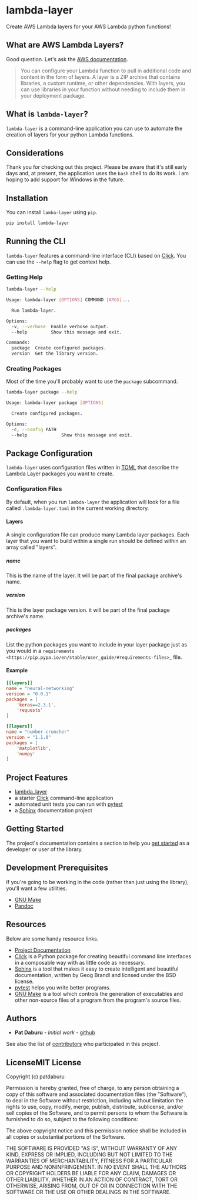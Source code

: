# lambda-layer

Create AWS Lambda layers for your AWS Lambda python functions!

## What are AWS Lambda Layers?

Good question.  Let's ask the [AWS documentation](https://docs.aws.amazon.com/lambda/latest/dg/configuration-layers.html).
> You can configure your Lambda function to pull in additional code and content in the form of layers. A layer is a ZIP archive that contains libraries, a custom runtime, or other dependencies. With layers, you can use libraries in your function without needing to include them in your deployment package.

## What is `lambda-layer`?

`lambda-layer` is a command-line application you can use to automate the creation of layers for your python Lambda functions.

## Considerations

Thank you for checking out this project.  Please be aware that it's still early days and, at present, the application uses the `bash` shell to do its work.  I am hoping to add support for Windows in the future.

## Installation

You can install `lamba-layer` using `pip`.

```sh
pip install lambda-layer
```

## Running the CLI

`lambda-layer` features a command-line interface (CLI) based on [Click](http://click.pocoo.org/5/).  You can use the `--help` flag to get context help.

### Getting Help
```sh
lambda-layer --help
```
```sh
Usage: lambda-layer [OPTIONS] COMMAND [ARGS]...

  Run lambda-layer.

Options:
  -v, --verbose  Enable verbose output.
  --help         Show this message and exit.

Commands:
  package  Create configured packages.
  version  Get the library version.
```

### Creating Packages

Most of the time you'll probably want to use the `package` subcommand.

```sh
lambda-layer package --help
```
```sh
Usage: lambda-layer package [OPTIONS]

  Create configured packages.

Options:
  -c, --config PATH
  --help             Show this message and exit.
```

## Package Configuration

`lambda-layer` uses configuration files written in [TOML](https://github.com/toml-lang/toml) that describe the Lambda Layer packages you want to create.

### Configuration Files

By default, when you run ``lambda-layer`` the application will look for
a file called ``.lambda-layer.toml`` in the current working directory.

#### Layers

A single configuration file can produce many Lambda layer packages.  Each layer that you want to build within a single run should be defined within an array called "layers".

##### name

This is the name of the layer.  It will be part of the final package archive's
name.

##### version

This is the layer package version.  it will be part of the final package
archive's name.

##### packages

List the python packages you want to include in your layer package just as
you would in a
`requirements <https://pip.pypa.io/en/stable/user_guide/#requirements-files>`_
file.


#### Example

```ini
[[layers]]
name = "neural-networking"
version = "0.0.1"
packages = [
    'keras==2.3.1',
    'requests'
]

[[layers]]
name = "number-cruncher"
version = "1.1.0"
packages = [
    'matplotlib',
    'numpy'
]
```


## Project Features

* [lambda_layer](http://lambda-layer.readthedocs.io/)
* a starter [Click](http://click.pocoo.org/5/) command-line application
* automated unit tests you can run with [pytest](https://docs.pytest.org/en/latest/)
* a [Sphinx](http://www.sphinx-doc.org/en/master/) documentation project

## Getting Started

The project's documentation contains a section to help you
[get started](https://lambda-layer.readthedocs.io/en/latest/getting_started.html) as a developer or
user of the library.

## Development Prerequisites

If you're going to be working in the code (rather than just using the library), you'll want a few utilities.

* [GNU Make](https://www.gnu.org/software/make/)
* [Pandoc](https://pandoc.org/)

## Resources

Below are some handy resource links.

* [Project Documentation](http://lambda-layer.readthedocs.io/)
* [Click](http://click.pocoo.org/5/) is a Python package for creating beautiful command line interfaces in a composable way with as little code as necessary.
* [Sphinx](http://www.sphinx-doc.org/en/master/) is a tool that makes it easy to create intelligent and beautiful documentation, written by Geog Brandl and licnsed under the BSD license.
* [pytest](https://docs.pytest.org/en/latest/) helps you write better programs.
* [GNU Make](https://www.gnu.org/software/make/) is a tool which controls the generation of executables and other non-source files of a program from the program's source files.


## Authors

* **Pat Daburu** - *Initial work* - [github](https://github.com/patdaburu)

See also the list of [contributors](https://github.com/patdaburu/lambda_layer/contributors) who participated in this project.

## LicenseMIT License

Copyright (c) patdaburu

Permission is hereby granted, free of charge, to any person obtaining a copy
of this software and associated documentation files (the "Software"), to deal
in the Software without restriction, including without limitation the rights
to use, copy, modify, merge, publish, distribute, sublicense, and/or sell
copies of the Software, and to permit persons to whom the Software is
furnished to do so, subject to the following conditions:

The above copyright notice and this permission notice shall be included in all
copies or substantial portions of the Software.

THE SOFTWARE IS PROVIDED "AS IS", WITHOUT WARRANTY OF ANY KIND, EXPRESS OR
IMPLIED, INCLUDING BUT NOT LIMITED TO THE WARRANTIES OF MERCHANTABILITY,
FITNESS FOR A PARTICULAR PURPOSE AND NONINFRINGEMENT. IN NO EVENT SHALL THE
AUTHORS OR COPYRIGHT HOLDERS BE LIABLE FOR ANY CLAIM, DAMAGES OR OTHER
LIABILITY, WHETHER IN AN ACTION OF CONTRACT, TORT OR OTHERWISE, ARISING FROM,
OUT OF OR IN CONNECTION WITH THE SOFTWARE OR THE USE OR OTHER DEALINGS IN THE
SOFTWARE.